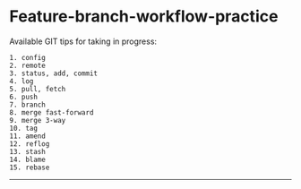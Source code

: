 # Feature-branch-workflow-practice

Available GIT tips for taking in progress:

```
1. config
2. remote
3. status, add, commit
4. log
5. pull, fetch
6. push
7. branch
8. merge fast-forward
9. merge 3-way
10. tag
11. amend
12. reflog
13. stash
14. blame
15. rebase

```
---


